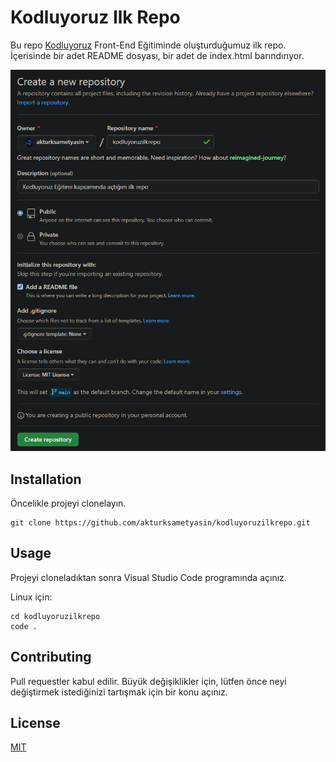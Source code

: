 # Kodluyoruz Ilk Repo

Bu repo [Kodluyoruz](https://kodluyoruz.org/tr/kodluyoruz/) Front-End Eğitiminde oluşturduğumuz ilk repo. İçerisinde bir adet README dosyası, bir adet de index.html barındırıyor.

![Yeni Repository Oluşturma](https://github.com/akturksametyasin/kodluyoruzilkrepo/blob/main/image/github.png)

## Installation

Öncelikle projeyi clonelayın.

```Öncelikle projeyi clonelayın.
git clone https://github.com/akturksametyasin/kodluyoruzilkrepo.git
```

## Usage

Projeyi cloneladıktan sonra Visual Studio Code programında açınız.

Linux için:

```Linux için:
cd kodluyoruzilkrepo
code .
```

## Contributing

Pull requestler kabul edilir. Büyük değişiklikler için, lütfen önce neyi değiştirmek istediğinizi tartışmak için bir konu açınız.

## License

[MIT](https://choosealicense.com/licenses/mit/)
